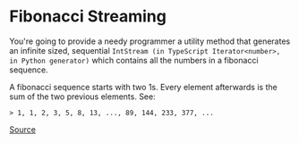 # Fibonacci Streaming

You're going to provide a needy programmer a utility method that generates
an infinite sized, sequential `IntStream (in TypeScript Iterator<number>,
in Python generator)` which contains all the numbers in a fibonacci sequence.

A fibonacci sequence starts with two 1s. Every element afterwards is the sum
of the two previous elements. See:

```text
> 1, 1, 2, 3, 5, 8, 13, ..., 89, 144, 233, 377, ...
```

[Source](https://www.codewars.com/kata/55695bc4f75bbaea5100016b/train/python)